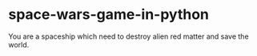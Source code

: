 # space-wars-game-in-python
You are a spaceship which need to destroy alien red matter and save the world. 
